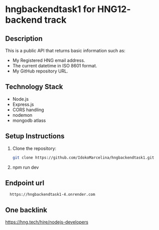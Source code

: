# hngbackendtask1  for HNG12- backend track

## Description
This is a public API that returns basic information such as:
- My Registered HNG email address.
- The current datetime in ISO 8601 format.
-  My GitHub repository URL.

## Technology Stack
- Node.js
- Express.js
- CORS handling
- nodemon
- mongodb atlass

## Setup Instructions
1. Clone the repository:
   ```sh
   git clone https://github.com/IdokoMarcelina/hngbackendtask1.git
2. npm run dev

## Endpoint url 
      https://hngbackendtask1-4.onrender.com

      
## One backlink
   https://hng.tech/hire/nodejs-developers
